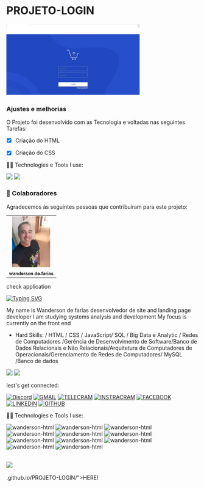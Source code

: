 # PROJETO-LOGIN



<img src="./img/foto.jpg/" width="350px" alt="">


### Ajustes e melhorias




O Projeto foi desenvolvido com as Tecnologia e voltadas nas seguintes Tarefas:

- [x] Criação do HTML
- [x] Criação do CSS



 🧑‍💻 Technologies e Tools I use:
 
 <div>
 <img src="https://img.shields.io/badge/HTML5-E34F26?style=for-the-badge&logo=html5&logoColor=white">
 
 <img src="https://img.shields.io/badge/CSS3-1572B6?style=for-the-badge&logo=css3&logoColor=white">


 </div>


### 🤝 Colaboradores

Agradecemos às seguintes pessoas que contribuíram para este projeto:

<table>
  <tr>
     <td align="center">
      <a href="#">
        <img src="./img/foto.wanderson.jpg.jpg" width="100px" alt="foto wanderson"/><br>
        <sub>
          <b>wanderson de farias</b>
        </sub>
        </sub>
      </a>
    </td>
   
  </tr>
</table>
  check application <a href="https://# 💻🏆

<img src="https://madefy.com.br/wp-content/themes/madefy/img/servicos/17.png" min-width="400px" max-width="400px" 
    width="400px" align="right" alt="Computador iuriCode">
   
  [![Typing SVG](https://readme-typing-svg.herokuapp.com?color=22E94EFB&lines=Welcome+on+my+Github)](https://git.io/typing-svg)

 My name is Wanderson  de farias
 desenvolvedor de site and landing page developer
I am studying systems analysis and development My focus is currently on the front end


* Hard  Skills:  / HTML / CSS / JavaScript/ SQL / Big Data e Analytic / Redes de Computadores /Gerência de Desenvolvimento de Software/Banco de Dados Relacionais e Não Relacionais/Arquitetura de Computadores de Operacionais/Gerenciamento de Redes de Computadores/
 MySQL /Banco de dados


<div>
 <img height="180em" src="https://github-readme-stats.vercel.app/api?username=wandersondfarias&show_icons=true&theme=dark"/>
 <img height="180em" src="https://github-readme-stats.vercel.app/api/top-langs/?username=wandersondfarias&layout=compact&theme=dark"/>
</div>


 lest's get connected:
 
 
  [![Discord](https://img.shields.io/badge/Discord-7289DA?style=for-the-badge&logo=discord&logoColor=white)](https://discord.gg/n9KBKHPA3H)
 [![GMAIL](https://img.shields.io/badge/Gmail-D14836?style=for-the-badge&logo=gmail&logoColor=white)]()
  [![TELECRAM](https://img.shields.io/badge/Telegram-2CA5E0?style=for-the-badge&logo=telegram&logoColor=white)](https://t.me/wandersondefarias)
 [![INSTRACRAM](https://img.shields.io/badge/Instagram-E4405F?style=for-the-badge&logo=instagram&logoColor=white)](https://instagram.com/wandersondefarias?utm_medium)
 [![FACEBOOK](https://img.shields.io/badge/Facebook-1877F2?style=for-the-badge&logo=facebook&logoColor=white)](https://www.facebook.com/wandersondefarias.farias)
 [![LINKEDIN](https://img.shields.io/badge/LinkedIn-0077B5?style=for-the-badge&logo=linkedin&logoColor=white)](https://www.linkedin.com/in/wanderson-farias-ba9a90215/)
 [![GITHUB](https://img.shields.io/badge/GitHub-100000?style=for-the-badge&logo=github&logoColor=white)](https://github.com/wandersondefariasprogramador/)
 

 
  
  

  
  
  
  
  
  🧑‍💻 Technologies e Tools I use:
 
 
 
 <div>
 <img aling="centeer"alt="wanderson-html"heignt="30" width="40" src="https://cdn.jsdelivr.net/gh/devicons/devicon/icons/vscode/vscode-original.svg"/>
<img aling="centeer"alt="wanderson-html"heignt="30" width="40" src="https://cdn.jsdelivr.net/gh/devicons/devicon/icons/html5/html5-original.svg"/>
<img aling="centeer"alt="wanderson-html"heignt="30" width="40" src="https://cdn.jsdelivr.net/gh/devicons/devicon/icons/css3/css3-original.svg"/>
<img aling="centeer"alt="wanderson-html"heignt="30" width="40" src="https://cdn.jsdelivr.net/gh/devicons/devicon/icons/javascript/javascript-original.svg"/>
<img aling="centeer"alt="wanderson-html"heignt="30" width="40" src="https://cdn.jsdelivr.net/gh/devicons/devicon/icons/typescript/typescript-plain.svg"/>
<img aling="centeer"alt="wanderson-html"heignt="30" width="40" src="https://cdn.jsdelivr.net/gh/devicons/devicon/icons/jquery/jquery-plain-wordmark.svg"/>
<img aling="centeer"alt="wanderson-html"heignt="30" width="40" src="https://cdn.jsdelivr.net/gh/devicons/devicon/icons/postgresql/postgresql-original.svg"/>
<img aling="centeer"alt="wanderson-html"heignt="30" width="40" src="https://cdn.jsdelivr.net/gh/devicons/devicon/icons/mysql/mysql-original-wordmark.svg"/>  
    <img aling="centeer"alt="wanderson-html"heignt="30" width="40" src="https://cdn.jsdelivr.net/gh/devicons/devicon/icons/figma/figma-original.svg"/>
    <img aling="centeer"alt="wanderson-html"heignt="30" width="40" src="https://cdn.jsdelivr.net/gh/devicons/devicon/icons/git/git-original-wordmark.svg"/>
  <img aling="centeer"alt="wanderson-html"heignt="30" width="40" src="https://cdn.jsdelivr.net/gh/devicons/devicon/icons/sass/sass-original.svg"/>
    
   </div>
   
   <br>
   
  <p align="left">
  <img src="https://github-profile-trophy.vercel.app/?username=wandersondfarias&theme=drark&row=2&no-bg=true&column=3&margin-w=15&margin-h=15" />
</p>

  
 
  
  

  
  
  
  
  
  

.github.io/PROJETO-LOGIN/">HERE!</a>
